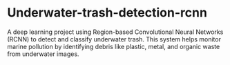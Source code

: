 # Underwater-trash-detection-rcnn
A deep learning project using Region-based Convolutional Neural Networks (RCNN) to detect and classify underwater trash. This system helps monitor marine pollution by identifying debris like plastic, metal, and organic waste from underwater images.
